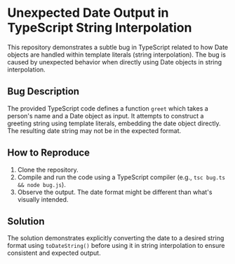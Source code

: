 # Unexpected Date Output in TypeScript String Interpolation

This repository demonstrates a subtle bug in TypeScript related to how Date objects are handled within template literals (string interpolation). The bug is caused by unexpected behavior when directly using Date objects in string interpolation.

## Bug Description

The provided TypeScript code defines a function `greet` which takes a person's name and a Date object as input.  It attempts to construct a greeting string using template literals, embedding the date object directly. The resulting date string may not be in the expected format.

## How to Reproduce

1. Clone the repository.
2. Compile and run the code using a TypeScript compiler (e.g., `tsc bug.ts && node bug.js`).
3. Observe the output. The date format might be different than what's visually intended.

## Solution

The solution demonstrates explicitly converting the date to a desired string format using `toDateString()`  before using it in string interpolation to ensure consistent and expected output.